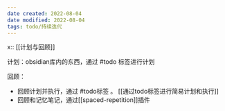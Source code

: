 ```yaml
---
date created: 2022-08-04
date modified: 2022-08-04
tags: todo/持续迭代
---
```


x:: [[计划与回顾]]

计划：obsidian库内的东西，通过 #todo 标签进行计划

回顾：

- 回顾计划并执行，通过 #todo标签 。 [[通过todo标签进行简易计划和执行]]
- 回顾和记忆笔记，通过[[spaced-repetition]]插件

